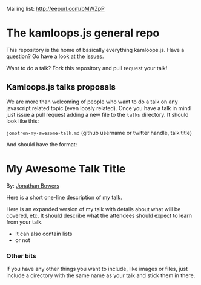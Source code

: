 Mailing list: http://eepurl.com/bMWZpP

The kamloops.js general repo
============================

This repository is the home of basically everything kamloops.js. Have a question? 
Go have a look at the [issues](https://github.com/kamloopsjs/general/issues).

Want to do a talk? Fork this repository and pull request your talk!


Kamloops.js talks proposals
---------------------------

We are more than welcoming of people who want to do a talk on any
javascript related topic (even loosly related). Once you have a talk in mind
just issue a pull request adding a new file to the `talks` directory. It should
look like this:

`jonotron-my-awesome-talk.md` 
(github username or twitter handle, talk title)

And should have the format:

My Awesome Talk Title
=====================

By: [Jonathan Bowers](http://twitter.com/thejonotron)

Here is a short one-line description of my talk.

Here is an expanded version of my talk with details about what will be 
covered, etc. It should describe what the attendees should expect to
learn from your talk.

* It can also contain lists
* or not

### Other bits

If you have any other things you want to include, like images or files, 
just include a directory with the same name as your talk and stick them
in there.
